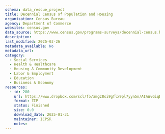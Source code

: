 ```yaml
---
schema: data_rescue_project 
title: Decennial Census of Population and Housing
organization: Census Bureau
agency: Department of Commerce
websites: census.gov
data_source: https://www.census.gov/programs-surveys/decennial-census.html
description: 
last_modified: 2025-03-26
metadata_available: No
metadata_url: 
category:
  - Social Services 
  - Health & Healthcare 
  - Housing & Community Development 
  - Labor & Employment 
  - Education 
  - Business & Economy 
resources:
  - id: 280
    url: https://www.dropbox.com/scl/fo/amgz8oi9gflx9pl7yyn5n/AIAWvGiqDWTw0piMXkqf2uw?rlkey=a776omgc3hhretst5uqty8n34&dl=0
    format: ZIP
    status: Finished
    size: 0.0
    download_date: 2025-01-31
    maintainer: ICPSR
    notes: 
---
```

